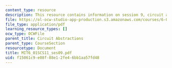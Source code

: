 ```yaml
---
content_type: resource
description: This resource contains information on session 9, circuit abstraction.
file: https://ol-ocw-studio-app-production.s3.amazonaws.com/courses/6-01sc-introduction-to-electrical-engineering-and-computer-science-i-spring-2011/f15061c9e08f88e12fe46bb1aa57fd48_MIT6_01SCS11_ses09.pdf
file_type: application/pdf
learning_resource_types: []
ocw_type: OCWFile
parent_title: Circuit Abstractions
parent_type: CourseSection
resourcetype: Document
title: MIT6_01SCS11_ses09.pdf
uid: f15061c9-e08f-88e1-2fe4-6bb1aa57fd48
---
```

